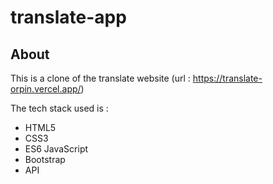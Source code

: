# translate-app

## About

This is a clone of the translate website (url : https://translate-orpin.vercel.app/)

The tech stack used is :
* HTML5
* CSS3
* ES6 JavaScript
* Bootstrap
* API
